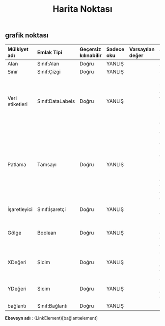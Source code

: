 ﻿---
title: Harita Noktası
second_title: Aspose.Cells Cloud Documen
type: docs
url: /tr/specification/model/chartpoint/
description: "Aspose.Cells Bulut modeli spesifikasyonu: ChartPoint. Açma, oluşturma, düzenleme, bölme, birleştirme, karşılaştırma ve dönüştürme gibi özelliklerle Excel ve diğer elektronik tablo belgelerini zahmetsizce yönetin"
weight: 50
---
## **grafik noktası**

 

| Mülkiyet adı| Emlak Tipi| Geçersiz kılınabilir| Sadece oku| Varsayılan değer| Tanım|
|:- |:- |:- |:- |:- |:- |
| Alan| Sınıf:Alan| Doğru| YANLIŞ|| Alanı alır.|
| Sınır| Sınıf:Çizgi| Doğru| YANLIŞ|| Sınırı alır.|
| Veri etiketleri| Sınıf:DataLabels| Doğru| YANLIŞ|| Noktayla ilişkili veri etiketini temsil eden bir DataLabels nesnesi döndürür.|
| Patlama| Tamsayı| Doğru| YANLIŞ|| Açık bir pasta diliminin pasta grafiğinin merkezinden uzaklığı, pasta çapının yüzdesi olarak ifade edilir.|
| İşaretleyici| Sınıf:İşaretçi| Doğru| YANLIŞ|| İşaretçiyi alır.|
| Gölge| Boolean| Doğru| YANLIŞ|| Harita noktasının gölgesi varsa doğrudur.|
| XDeğeri| Sicim| Doğru| YANLIŞ|| Grafik noktasının X değerini alır veya ayarlar.|
| YDeğeri| Sicim| Doğru| YANLIŞ|| Grafik noktasının Y değerini alır veya ayarlar.|
| bağlantı| Sınıf:Bağlantı| Doğru| YANLIŞ|||

**Ebeveyn adı** : (LinkElement)[bağlantıelement]